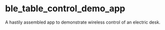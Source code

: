 # ble_table_control_demo_app
A hastily assembled app to demonstrate wireless control of an electric desk.
